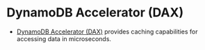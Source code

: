 
# DynamoDB Accelerator (DAX)
- [DynamoDB Accelerator (DAX)](https://aws.amazon.com/dynamodb/dax/) provides caching capabilities for accessing data in microseconds.